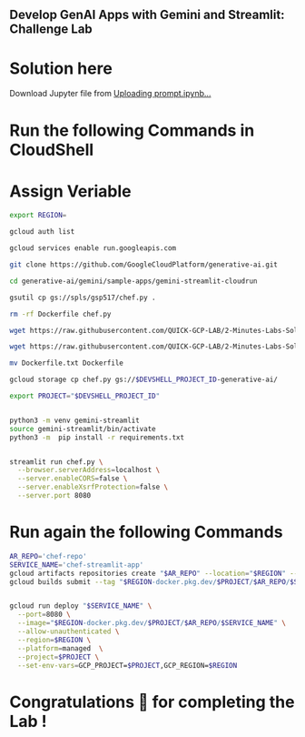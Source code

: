 ## Develop GenAI Apps with Gemini and Streamlit: Challenge Lab 
# Solution here


Download Jupyter file from [Uploading prompt.ipynb…]()


# Run the following Commands in CloudShell
# Assign Veriable
``` bash 
export REGION=
```
``` bash
gcloud auth list

gcloud services enable run.googleapis.com

git clone https://github.com/GoogleCloudPlatform/generative-ai.git

cd generative-ai/gemini/sample-apps/gemini-streamlit-cloudrun

gsutil cp gs://spls/gsp517/chef.py .

rm -rf Dockerfile chef.py

wget https://raw.githubusercontent.com/QUICK-GCP-LAB/2-Minutes-Labs-Solutions/main/Develop%20GenAI%20Apps%20with%20Gemini%20and%20Streamlit%20Challenge%20Lab/Dockerfile.txt

wget https://raw.githubusercontent.com/QUICK-GCP-LAB/2-Minutes-Labs-Solutions/main/Develop%20GenAI%20Apps%20with%20Gemini%20and%20Streamlit%20Challenge%20Lab/chef.py

mv Dockerfile.txt Dockerfile

gcloud storage cp chef.py gs://$DEVSHELL_PROJECT_ID-generative-ai/

export PROJECT="$DEVSHELL_PROJECT_ID"


python3 -m venv gemini-streamlit
source gemini-streamlit/bin/activate
python3 -m  pip install -r requirements.txt


streamlit run chef.py \
  --browser.serverAddress=localhost \
  --server.enableCORS=false \
  --server.enableXsrfProtection=false \
  --server.port 8080
```
 
# Run again the following Commands 
``` bash
AR_REPO='chef-repo'
SERVICE_NAME='chef-streamlit-app' 
gcloud artifacts repositories create "$AR_REPO" --location="$REGION" --repository-format=Docker
gcloud builds submit --tag "$REGION-docker.pkg.dev/$PROJECT/$AR_REPO/$SERVICE_NAME"


gcloud run deploy "$SERVICE_NAME" \
  --port=8080 \
  --image="$REGION-docker.pkg.dev/$PROJECT/$AR_REPO/$SERVICE_NAME" \
  --allow-unauthenticated \
  --region=$REGION \
  --platform=managed  \
  --project=$PROJECT \
  --set-env-vars=GCP_PROJECT=$PROJECT,GCP_REGION=$REGION
```
 # Congratulations 🎉 for completing the Lab !
